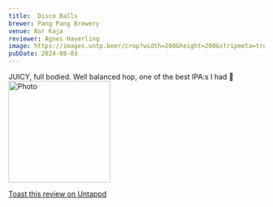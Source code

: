 ```yaml
---
title:  Disco Balls
brewer: Pang Pang Brewery
venue: Bar Kaja
reviewer: Agnes Haverling
image: https://images.untp.beer/crop?width=200&height=200&stripmeta=true&url=https://untappd.s3.amazonaws.com/photos/2024_08_03/9d8c553144bda0561cc4872feb2864b9_c_1405214624_raw.jpg
pubDate: 2024-08-03
---
```


JUICY, full bodied. Well balanced hop, one of the best IPA:s I had 🍺
						  <br />
						  <img height="200" width="200" src="https://images.untp.beer/crop?width=200&height=200&stripmeta=true&url=https://untappd.s3.amazonaws.com/photos/2024_08_03/9d8c553144bda0561cc4872feb2864b9_c_1405214624_raw.jpg" alt="Photo">         
						
[Toast this review on Untappd](https://untappd.com/user/&#45;Spacebacon&#45;/checkin/1405214624)
